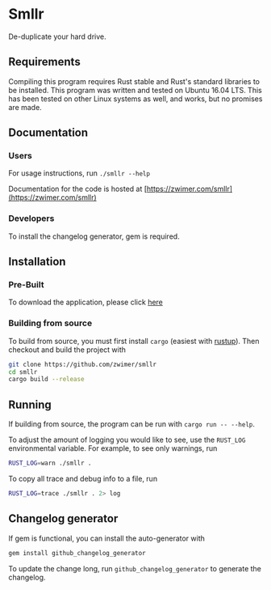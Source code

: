 # Smllr
De-duplicate your hard drive.

## Requirements

Compiling this program requires Rust stable and Rust's standard libraries to be installed. This program was written and tested on Ubuntu 16.04 LTS. This has been tested on other Linux systems as well, and works, but no promises are made.

## Documentation

### Users

For usage instructions, run `./smllr --help`

Documentation for the code is hosted at [https://zwimer.com/smllr](https://zwimer.com/smllr)

### Developers

To install the changelog generator, gem is required.

## Installation

### Pre-Built

To download the application, please click [here](https://github.com/zwimer/smllr/releases)

### Building from source

To build from source, you must first install `cargo` (easiest with [rustup](https://rustup.rs/)). Then checkout and build the project with 
```bash
git clone https://github.com/zwimer/smllr
cd smllr
cargo build --release
```

## Running

If building from source, the program can be run with `cargo run -- --help`.

To adjust the amount of logging you would like to see, use the `RUST_LOG` environmental variable. For example, to see only warnings, run 
```bash
RUST_LOG=warn ./smllr .
```

To copy all trace and debug info to a file, run 
```bash
RUST_LOG=trace ./smllr . 2> log
```

## Changelog generator

If gem is functional, you can install the auto-generator with
```bash
gem install github_changelog_generator 
```

To update the change long, run `github_changelog_generator` to generate the changelog.
